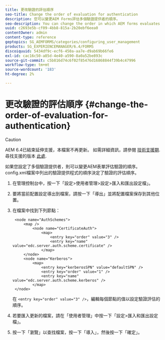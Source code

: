```yaml
---
title: 更改驗證的評估順序
seo-title: Change the order of evaluation for authentication
description: 您可以變更AEM Forms評估多個驗證提供者的順序。
seo-description: You can change the order in which AEM forms evaluates multiple authentication providers.
uuid: c2693e5b-cf09-4bb8-815a-2b20ebf6eea0
contentOwner: admin
content-type: reference
geptopics: SG_AEMFORMS/categories/configuring_user_management
products: SG_EXPERIENCEMANAGER/6.4/FORMS
discoiquuid: 5434df9c-ecf6-450a-aa7e-d9ab69b66fe6
exl-id: cac16c50-a85d-4e40-a590-8a0a52be893c
source-git-commit: c5b816d74c6f02f85476d16868844f39b4c47996
workflow-type: tm+mt
source-wordcount: '183'
ht-degree: 2%

---
```


# 更改驗證的評估順序 {#change-the-order-of-evaluation-for-authentication}

>[!CAUTION]
>
>AEM 6.4已結束延伸支援，本檔案不再更新。 如需詳細資訊，請參閱 [技術支援期](https://helpx.adobe.com//tw/support/programs/eol-matrix.html). 尋找支援的版本 [此處](https://experienceleague.adobe.com/docs/).

如果您設定了多個驗證提供者，則可以變更AEM表單評估驗證的順序。 config.xml檔案中列出的驗證提供程式的順序決定了驗證的評估順序。

1. 在管理控制台中，按一下「設定>使用者管理>設定>匯入和匯出設定檔」。
1. 要將當前配置設定導出到檔案，請按一下「導出」並將配置檔案保存到其他位置。
1. 在檔案中找到下列節點：

   ```as3
    <node name="AuthSchemes"> 
        <map />  
            <node name="CertificateAuth"> 
                <map> 
                    <entry key="order" value="3" />  
                    <entry key="name" value="edc.server.auth.scheme.certificate" />  
                </map> 
        </node> 
        <node name="Kerberos"> 
            <map> 
                <entry key="kerberosSPN" value="defaultSPN" />  
                <entry key="order" value="1" />  
                <entry key="name" value="edc.server.auth.scheme.kerberos" />  
            </map> 
    </node>
   ```

   在 `<entry key="order" value="3" />`，編輯每個節點的值以設定驗證評估的順序。

1. 若要匯入更新的檔案，請在「使用者管理」中按一下「設定>匯入和匯出設定檔」。
1. 按一下「瀏覽」以查找檔案，按一下「導入」，然後按一下「確定」。
